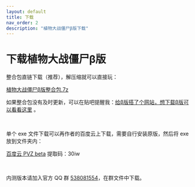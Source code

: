 ```yaml
---
layout: default
title: 下载
nav_order: 2
description: "植物大战僵尸β版下载"
---
```


# 下载植物大战僵尸β版

整合包直链下载（推荐），解压缩就可以直接玩：

[植物大战僵尸β版整合包.7z](https://glavo-mirrors.oss-cn-beijing.aliyuncs.com/pvz-beta/%E6%A4%8D%E7%89%A9%E5%A4%A7%E6%88%98%E5%83%B5%E5%B0%B8%CE%B2%E7%89%88%E6%95%B4%E5%90%88%E5%8C%85.7z)

如果整合包没有及时更新，可以在贴吧提醒我：[给β版搭了个网站，想下载β版可以看看这里](https://tieba.baidu.com/p/6473144188) 。

<br/>

单个 exe 文件下载可以再作者的百度云上下载，需要自行安装原版，然后将 exe 放到文件夹内：

[百度云 PVZ beta](https://pan.baidu.com/s/1Zpbiy_4ZH7dt1FPhghJ2Fg) 提取码：30iw

<br/>

内测版本请加入官方 QQ 群 [538081554](https://jq.qq.com/?_wv=1027&k=5aAFsMt)，在群文件中下载。
